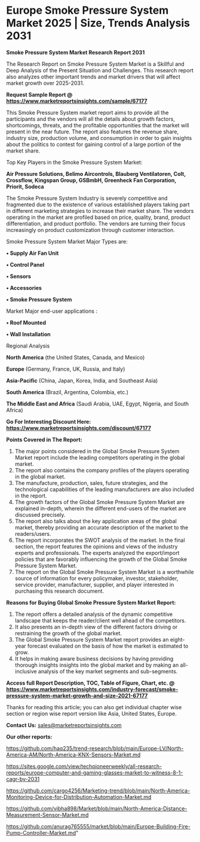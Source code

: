# Europe Smoke Pressure System Market 2025 | Size, Trends Analysis 2031

<strong>Smoke Pressure System Market Research Report 2031</strong>

The Research Report on Smoke Pressure System Market is a Skillful and Deep Analysis of the Present Situation and Challenges. This research report also analyzes other important trends and market drivers that will affect market growth over 2025-2031.

<strong>Request Sample Report @ <a href=https://www.marketreportsinsights.com/sample/67177>https://www.marketreportsinsights.com/sample/67177</a></strong>

This Smoke Pressure System market report aims to provide all the participants and the vendors will all the details about growth factors, shortcomings, threats, and the profitable opportunities that the market will present in the near future. The report also features the revenue share, industry size, production volume, and consumption in order to gain insights about the politics to contest for gaining control of a large portion of the market share.

Top Key Players in the Smoke Pressure System Market:

<strong>Air Pressure Solutions, Belimo Aircontrols, Blauberg Ventilatoren, Colt, Crossflow, Kingspan Group, GSBmbH, Greenheck Fan Corporation, Priorit, Sodeca</strong>

The Smoke Pressure System Industry is severely competitive and fragmented due to the existence of various established players taking part in different marketing strategies to increase their market share. The vendors operating in the market are profiled based on price, quality, brand, product differentiation, and product portfolio. The vendors are turning their focus increasingly on product customization through customer interaction.

Smoke Pressure System Market Major Types are:

<strong>• Supply Air Fan Unit

• Control Panel

• Sensors

• Accessories

• Smoke Pressure System</strong>

Market Major end-user applications :

<strong>• Roof Mounted

• Wall Installation</strong>

Regional Analysis

</u><strong><b>North America</b></strong> (the United States, Canada, and Mexico)

<strong><b>Europe </b></strong>(Germany, France, UK, Russia, and Italy)

<strong><b>Asia-Pacific</b></strong> (China, Japan, Korea, India, and Southeast Asia)

<strong><b>South America</b></strong> (Brazil, Argentina, Colombia, etc.)

<strong><b>The Middle East and Africa</b></strong> (Saudi Arabia, UAE, Egypt, Nigeria, and South Africa)

<strong>Go For Interesting Discount Here: <a href=https://www.marketreportsinsights.com/discount/67177>https://www.marketreportsinsights.com/discount/67177</a></strong>

<strong>Points Covered in The Report:</strong>
<ol>
  <li>The major points considered in the Global Smoke Pressure System Market report include the leading competitors operating in the global market.</li>
  <li>The report also contains the company profiles of the players operating in the global market.</li>
  <li>The manufacture, production, sales, future strategies, and the technological capabilities of the leading manufacturers are also included in the report.</li>
  <li>The growth factors of the Global Smoke Pressure System Market are explained in-depth, wherein the different end-users of the market are discussed precisely.</li>
  <li>The report also talks about the key application areas of the global market, thereby providing an accurate description of the market to the readers/users.</li>
  <li>The report incorporates the SWOT analysis of the market. In the final section, the report features the opinions and views of the industry experts and professionals. The experts analyzed the export/import policies that are favorably influencing the growth of the Global Smoke Pressure System Market.</li>
  <li>The report on the Global Smoke Pressure System Market is a worthwhile source of information for every policymaker, investor, stakeholder, service provider, manufacturer, supplier, and player interested in purchasing this research document.</li>
</ol>
<strong>Reasons for Buying Global Smoke Pressure System Market Report:</strong>

<ol>
  <li>The report offers a detailed analysis of the dynamic competitive landscape that keeps the reader/client well ahead of the competitors.</li>
  <li>It also presents an in-depth view of the different factors driving or restraining the growth of the global market.</li>
  <li>The Global Smoke Pressure System Market report provides an eight-year forecast evaluated on the basis of how the market is estimated to grow.</li>
  <li>It helps in making aware business decisions by having providing thorough insights insights into the global market and by making an all-inclusive analysis of the key market segments and sub-segments.</li>
</ol>
<strong>Access full Report Description, TOC, Table of Figure, Chart, etc. @ <a href=https://www.marketreportsinsights.com/industry-forecast/smoke-pressure-system-market-growth-and-size-2021-67177>https://www.marketreportsinsights.com/industry-forecast/smoke-pressure-system-market-growth-and-size-2021-67177</a></strong>


Thanks for reading this article; you can also get individual chapter wise section or region wise report version like Asia, United States, Europe.

<strong>Contact Us:</strong>
sales@marketreportsinsights.com

<strong>Our other reports:</strong>

<a href=https://github.com/haq235/trend-research/blob/main/Europe-LV/North-America-AM/North-America-KNX-Sensors-Market.md>https://github.com/haq235/trend-research/blob/main/Europe-LV/North-America-AM/North-America-KNX-Sensors-Market.md</a>

<a href=https://sites.google.com/view/techpioneerweekly/all-research-reports/europe-computer-and-gaming-glasses-market-to-witness-8-1-cagr-by-2031>https://sites.google.com/view/techpioneerweekly/all-research-reports/europe-computer-and-gaming-glasses-market-to-witness-8-1-cagr-by-2031</a>

<a href=https://github.com/cargo4256/Marketing-trend/blob/main/North-America-Monitoring-Device-for-Distribution-Automation-Market.md>https://github.com/cargo4256/Marketing-trend/blob/main/North-America-Monitoring-Device-for-Distribution-Automation-Market.md</a>

<a href=https://github.com/vibha898/Market/blob/main/North-America-Distance-Measurement-Sensor-Market.md>https://github.com/vibha898/Market/blob/main/North-America-Distance-Measurement-Sensor-Market.md</a>

<a href=https://github.com/anurag765555/market/blob/main/Europe-Building-Fire-Pump-Controller-Market.md>https://github.com/anurag765555/market/blob/main/Europe-Building-Fire-Pump-Controller-Market.md</a>"
